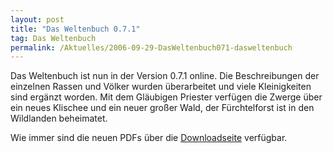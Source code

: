 ```yaml
---
layout: post
title: "Das Weltenbuch 0.7.1"
tag: Das Weltenbuch
permalink: /Aktuelles/2006-09-29-DasWeltenbuch071-dasweltenbuch
---
```


Das Weltenbuch ist nun in der Version 0.7.1 online. Die Beschreibungen der einzelnen Rassen und Völker wurden überarbeitet und viele Kleinigkeiten sind ergänzt worden. Mit dem Gläubigen Priester verfügen die Zwerge über ein neues Klischee und ein neuer großer Wald, der Fürchtelforst ist in den Wildlanden beheimatet.

Wie immer sind die neuen PDFs über die [Downloadseite](https://dasweltenbuch.jcgames.de/Publikationen/) verfügbar.

